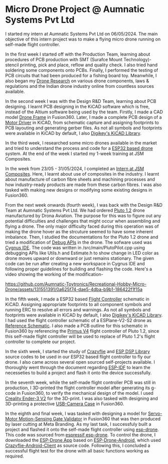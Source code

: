 # Micro Drone Project @ Aumnatic Systems Pvt Ltd
I started my intern at Aumnatic Systems Pvt Ltd on 06/05/2024. The main objective of this intern project was to make a flying micro drone running on self-made flight controller. 
  
In the first week I started off with the Production Team, learning about procedures of PCB production with SMT (Surafce Mount Technology)- stencil printing, pick and place, reflow and quality check. I also tried hand soldering some components onto PCBs. Finally, I performed the testing of PCB circuits that had been produced for a fishing board toy. Meanwhile, I also began my [Drone Research](https://www.canva.com/design/DAGEteYy6_s/aPfHe0JrymGLhPgnTHX_pQ/view?utm_content=DAGEteYy6_s&utm_campaign=designshare&utm_medium=link&utm_source=editor) on various drone components, laws & regulations and the Indian drone industry online from countless sources available.  
  
In the second week I was with the Design R&D Team, learning about PCB designing. I learnt PCB designing in the KiCAD software which is free, instead of the Altium software being used by the team. Firstly, I made a CAD model [Drone Frame](https://github.com/Aumnatic-Toytronics/Recreational-Hobby-Micro-Drone/tree/main/Drone%20Frame) in Fusion360. Later, I made a complete PCB design of a [Motor Driver](https://github.com/Aumnatic-Toytronics/Recreational-Hobby-Micro-Drone/tree/main/Motor%20Driver) in KiCAD, from schematic capture and assigning footprints to PCB layouting and generating gerber files. As not all symbols and footprints were available in KiCAD by default, I also [Digikey's KiCAD Library](https://github.com/Digi-Key/digikey-kicad-library.git).  
  
In the third week, I researched some micro drones available in the market and tried to understand the process and code for a [ESP32 based drone](https://espressif-docs.readthedocs-hosted.com/projects/espressif-esp-drone/en/latest/index.html) system. At the end of the week I started my 1-week training at JSM Composites.  
  
In the week from 23/05 - 31/05/2024, I completed an [Intern at JSM Composites](https://github.com/AaravAryaman/JSM-Composites-Intern.git). Here, I learnt about use of composites in the industry. I learnt about manufacture of carbon fibre sheets and machining processes and how industry-ready products are made from these carbon fibres. I was also tasked with making new designs or modifying some existing designs in Fusion360.  
  
From the next week onwards (fourth week), I was back with the Design R&D Team at Aumnatic Systems Pvt Ltd. We had ordered [Pluto 1.2](https://www.dronaaviation.com/pluto-1-2/) drone manufactured by Drona Aviation. The purpose for this was to figure out any potential difficulties and challenges that might occur when assembling and flying a drone. The only major difficulty faced during this operation was of making the drone hover as the strcuture seemed to have some inherent imbalance. Then, I studied the documentations for the Pluto 1.2 drone and tried a modification of [Debug APIs](https://github.com/Aumnatic-Toytronics/Recreational-Hobby-Micro-Drone/tree/main/Debug%20APIs) in the drone. The sofware used was [Cygnus IDE](https://create.dronaaviation.com/software/drone-programming/cygnus-ide#downloads). The code was written in /src/main/PlutoPilot.cpp using debugging APIs like Utils.h and Estimate.h to show change in LED color as drone moves upward or downward or just remains stationary. The given code can be run after creating a new workspace in Cygnus IDE and following proper guidelines for building and flashing the code. Here's a video showing the working of the modification-  

https://github.com/Aumnatic-Toytronics/Recreational-Hobby-Micro-Drone/assets/131551391/0a625f74-dae5-4dba-b9b1-186422f1f15a  
  
In the fifth week, I made a ESP32 based [Flight Controller](https://github.com/Aumnatic-Toytronics/Recreational-Hobby-Micro-Drone/tree/main/Flight%20Controller) schematic in KiCAD. Assigning appropriate footprints to all component symbols and running ERC to resolve all errors and warnings. As not all symbols and footprints were available in KiCAD by default, I also [Digikey's KiCAD Library](https://github.com/Digi-Key/digikey-kicad-library.git). I had used the flight controller schematic of a ESPlane-V2-S2 drone as [Reference Schematic](https://espressif-docs.readthedocs-hosted.com/projects/espressif-esp-drone/en/latest/_static/ESPlane_V2_S2/SCH_ESPlane_V2_S2.pdf). I also made a PCB outline for this schematic in Fusion360 by referencing the [Primus V4](https://create.dronaaviation.com/hardware/flight-controllers/primus-v4) flight controller of Pluto 1.2, since this self-made flight controller will be used to replace of Pluto 1.2's flight controller to complete our project.  
  
In the sixth week, I started the study of [Crazyflie](https://github.com/bitcraze/crazyflie-firmware) and [ESP DSP Library](https://github.com/whyengineer/esp32-lin/tree/master/components/dsp_lib) source codes to be used in our ESP32 based flight controller to fly our drone. I also came across several open sourced self-projects available. I thoroughly went through the document regarding [ESP-IDF](https://docs.espressif.com/projects/esp-idf/en/latest/esp32s2/get-started/index.html) to learn the necesseties to build a project and flash it onto the device successfully.  
  
In the seventh week, while the self-made flight controller PCB was still in production, I 3D-printed the flight controller model after generating its g-code in Fusion360, to verify the mechanical design of the model. I used [Creality Ender-3 V2](https://www.crealitycloud.com/product/details/Ender-3-V2-6048caaf5852812341df35a6) for the 3D-print. I was also tasked with designing and 3D-printing a protective [USB-Camera Case](https://github.com/Aumnatic-Toytronics/Recreational-Hobby-Micro-Drone/tree/main/USB-Camera%20Case) in Fusion360.  
  
In the eighth and final week, I was tasked with designing a model for [Servo-Motor Motion-Sensing Gate Validator](https://github.com/Aumnatic-Toytronics/Recreational-Hobby-Micro-Drone/tree/main/Servo-Sensor%20Gate%20Validator) in Fusion360 that was then produced by laser cutting at Meta Branding. As my last task, I successfuly built a project and flashed it onto the self-made flight controller using [esp-drone](https://github.com/Aumnatic-Toytronics/Recreational-Hobby-Micro-Drone/tree/main/esp-drone). This code was sourced from [espressif esp-drone](https://github.com/espressif/esp-drone.git). To control the drone, I downloaded the [ESP-Drone App](https://www.pgyer.com/a27L) based on [ESP-Drone-Android](https://github.com/EspressifApps/ESP-Drone-Android), which used [Crazyflie-Android-Client](https://github.com/bitcraze/crazyflie-android-client) as source code. Following this, I concluded a successful flight test for the drone with all basic functions working as required.  
  

  
